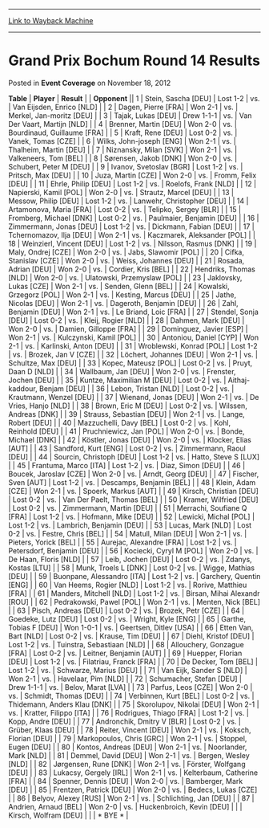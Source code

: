 
---
[Link to Wayback Machine](https://web.archive.org/web/20210502195534/https://magic.wizards.com/en/articles/archive/event-coverage/grand-prix-bochum-round-14-results-2012-11-18)

[_metadata_:description]:- "TablePlayerResult Opponent 1Stein, Sascha [DEU]Lost 1-2vs.Van Eijsden, Enrico [NLD] 2Dagen, Pierre [FRA]Won 2-1vs.Merkel, Jan-moritz [DEU] 3Tajak, Lukas [DEU]Drew 1-1-1vs.Van Der Vaart, Martijn [NLD] 4Brenner, Martin [DEU]Won 2-0vs.Bourdinaud, Guillaume [FRA] 5Kraft, Rene [DEU]Lost 0-2vs.Vanek, Tomas [CZE] 6Wilks, John-joseph [ENG]Won 2-1vs.Thalheim, Martin [DEU] 7Niznansky,"
[_metadata_:generator]:- "Drupal 7 (http://drupal.org)"
[_metadata_:node]:- "445821"
[_metadata_:publish_date]:- "2012-11-18"
[_metadata_:source]:- "div-main-content"
[_metadata_:title]:- "Grand Prix Bochum Round 14 Results"
[_metadata_:wayback_capture_timestamp]:- "2021-05-02 19:55:34"
[_metadata_:wayback_raw_url]:- "https://web.archive.org/web/20210502195534id_/https://magic.wizards.com/en/articles/archive/event-coverage/grand-prix-bochum-round-14-results-2012-11-18"
[_metadata_:wayback_url]:- "https://magic.wizards.com/en/articles/archive/event-coverage/grand-prix-bochum-round-14-results-2012-11-18"
---


Grand Prix Bochum Round 14 Results
==================================



 Posted in **Event Coverage**
 on November 18, 2012 












 **Table** | **Player** | **Result** |  | **Opponent** ||  1 | Stein, Sascha [DEU] | Lost 1-2 | vs. | Van Eijsden, Enrico [NLD] |
|  2 | Dagen, Pierre [FRA] | Won 2-1 | vs. | Merkel, Jan-moritz [DEU] |
|  3 | Tajak, Lukas [DEU] | Drew 1-1-1 | vs. | Van Der Vaart, Martijn [NLD] |
|  4 | Brenner, Martin [DEU] | Won 2-0 | vs. | Bourdinaud, Guillaume [FRA] |
|  5 | Kraft, Rene [DEU] | Lost 0-2 | vs. | Vanek, Tomas [CZE] |
|  6 | Wilks, John-joseph [ENG] | Won 2-1 | vs. | Thalheim, Martin [DEU] |
|  7 | Niznansky, Milan [SVK] | Won 2-1 | vs. | Valkeneers, Tom [BEL] |
|  8 | Sørensen, Jakob [DNK] | Won 2-0 | vs. | Schubert, Peter M [DEU] |
|  9 | Ivanov, Svetoslav [BGR] | Lost 1-2 | vs. | Pritsch, Max [DEU] |
|  10 | Juza, Martin [CZE] | Won 2-0 | vs. | Fromm, Felix [DEU] |
|  11 | Ehrle, Philip [DEU] | Lost 1-2 | vs. | Roelofs, Frank [NLD] |
|  12 | Napierski, Kamil [POL] | Won 2-0 | vs. | Strautz, Marcel [DEU] |
|  13 | Messow, Philip [DEU] | Lost 1-2 | vs. | Lanwehr, Christopher [DEU] |
|  14 | Artamonova, Maria [FRA] | Lost 0-2 | vs. | Telipko, Sergey [BLR] |
|  15 | Fromberg, Michael [DNK] | Lost 0-2 | vs. | Paulmaier, Benjamin [DEU] |
|  16 | Zimmermann, Jonas [DEU] | Lost 1-2 | vs. | Dickmann, Fabian [DEU] |
|  17 | Tchernomazov, Ilja [DEU] | Won 2-1 | vs. | Kaczmarek, Aleksander [POL] |
|  18 | Weinzierl, Vincent [DEU] | Lost 1-2 | vs. | Nilsson, Rasmus [DNK] |
|  19 | Maly, Ondrej [CZE] | Won 2-0 | vs. | Jabs, Slawomir [POL] |
|  20 | Cifka, Stanislav [CZE] | Won 2-0 | vs. | Weiss, Johannes [DEU] |
|  21 | Rosada, Adrian [DEU] | Won 2-0 | vs. | Cordier, Kris [BEL] |
|  22 | Hendriks, Thomas [NLD] | Won 2-0 | vs. | Ulatowski, Przemyslaw [POL] |
|  23 | Jaklovsky, Lukas [CZE] | Won 2-1 | vs. | Senden, Glenn [BEL] |
|  24 | Kowalski, Grzegorz [POL] | Won 2-1 | vs. | Kesting, Marcus [DEU] |
|  25 | Jathe, Nicolas [DEU] | Won 2-1 | vs. | Dageroth, Benjamin [DEU] |
|  26 | Zahl, Benjamin [DEU] | Won 2-1 | vs. | Le Briand, Loic [FRA] |
|  27 | Stendel, Sonja [DEU] | Lost 0-2 | vs. | Kleij, Rogier [NLD] |
|  28 | Dahmen, Mark [DEU] | Won 2-0 | vs. | Damien, Gilloppe [FRA] |
|  29 | Dominguez, Javier [ESP] | Won 2-1 | vs. | Kulczynski, Kamil [POL] |
|  30 | Antoniou, Daniel [CYP] | Won 2-1 | vs. | Karlinski, Anton [DEU] |
|  31 | Wroblewski, Konrad [POL] | Lost 1-2 | vs. | Brozek, Jan V [CZE] |
|  32 | Löchert, Johannes [DEU] | Won 2-1 | vs. | Schultze, Max [DEU] |
|  33 | Kopec, Mateusz [POL] | Lost 0-2 | vs. | Pruyt, Daan D [NLD] |
|  34 | Wallbaum, Jan [DEU] | Won 2-0 | vs. | Frenster, Jochen [DEU] |
|  35 | Kuntze, Maximilian M [DEU] | Lost 0-2 | vs. | Aithaj-kaddour, Benjam [DEU] |
|  36 | Lebon, Tristan [NLD] | Lost 0-2 | vs. | Krautmann, Wenzel [DEU] |
|  37 | Wienand, Jonas [DEU] | Won 2-1 | vs. | De Vries, Hanjo [NLD] |
|  38 | Brown, Eric M [DEU] | Lost 0-2 | vs. | Wilssen, Andreas [DNK] |
|  39 | Strauss, Sebastian [DEU] | Won 2-1 | vs. | Lange, Robert [DEU] |
|  40 | Mazzuchelli, Davy [BEL] | Lost 0-2 | vs. | Kohl, Reinhold [DEU] |
|  41 | Pruchniewicz, Jan [POL] | Won 2-0 | vs. | Bonde, Michael [DNK] |
|  42 | Köstler, Jonas [DEU] | Won 2-0 | vs. | Klocker, Elias [AUT] |
|  43 | Sandford, Kurt [ENG] | Lost 0-2 | vs. | Zimmermann, Raoul [DEU] |
|  44 | Sourcin, Christoph [DEU] | Lost 1-2 | vs. | Hatto, Steve S [LUX] |
|  45 | Frantuma, Marco [ITA] | Lost 1-2 | vs. | Diaz, Simon [DEU] |
|  46 | Boucek, Jaroslav [CZE] | Won 2-0 | vs. | Arndt, Georg [DEU] |
|  47 | Fischer, Sven [AUT] | Lost 1-2 | vs. | Descamps, Benjamin [BEL] |
|  48 | Klein, Adam [CZE] | Won 2-1 | vs. | Spoerk, Markus [AUT] |
|  49 | Kirsch, Christian [DEU] | Lost 0-2 | vs. | Van Der Paelt, Thomas [BEL] |
|  50 | Kramer, Wilfried [DEU] | Lost 0-2 | vs. | Zimmermann, Martin [DEU] |
|  51 | Merrachi, Soufiane Q [FRA] | Lost 1-2 | vs. | Hofmann, Mike [DEU] |
|  52 | Lewicki, Michal [POL] | Lost 1-2 | vs. | Lambrich, Benjamin [DEU] |
|  53 | Lucas, Mark [NLD] | Lost 0-2 | vs. | Festre, Chris [BEL] |
|  54 | Matull, Milan [DEU] | Won 2-1 | vs. | Pieters, Yorick [BEL] |
|  55 | Aurejac, Alexandre [FRA] | Lost 1-2 | vs. | Petersdorf, Benjamin [DEU] |
|  56 | Kociecki, Cyryl M [POL] | Won 2-0 | vs. | De Haan, Floris [NLD] |
|  57 | Leib, Jochen [DEU] | Lost 0-2 | vs. | Zdanys, Kostas [LTU] |
|  58 | Munk, Troels L [DNK] | Lost 0-2 | vs. | Wigge, Mathias [DEU] |
|  59 | Buonpane, Alessandro [ITA] | Lost 1-2 | vs. | Garchery, Quentin [ENG] |
|  60 | Van Heems, Rogier [NLD] | Lost 1-2 | vs. | Rorive, Matthieu [FRA] |
|  61 | Manders, Mitchell [NLD] | Lost 1-2 | vs. | Birsan, Mihai Alexandr [ROU] |
|  62 | Pedrakowski, Pawel [POL] | Won 2-1 | vs. | Menten, Nick [BEL] |
|  63 | Pisch, Andreas [DEU] | Lost 0-2 | vs. | Brozek, Petr [CZE] |
|  64 | Goedeke, Lutz [DEU] | Lost 0-2 | vs. | Wright, Kyle [ENG] |
|  65 | Garthe, Tobias F [DEU] | Won 1-0-1 | vs. | Geertsen, Ditlev [USA] |
|  66 | Etten Van, Bart [NLD] | Lost 0-2 | vs. | Krause, Tim [DEU] |
|  67 | Diehl, Kristof [DEU] | Lost 1-2 | vs. | Tuinstra, Sebastiaan [NLD] |
|  68 | Allouchery, Gonzague [FRA] | Lost 0-2 | vs. | Leitner, Benjamin [AUT] |
|  69 | Huepper, Florian [DEU] | Lost 1-2 | vs. | Filatriau, Franck [FRA] |
|  70 | De Decker, Tom [BEL] | Lost 1-2 | vs. | Schwarze, Marius [DEU] |
|  71 | Van Eijk, Sander S [NLD] | Won 2-1 | vs. | Havelaar, Pim [NLD] |
|  72 | Schumacher, Stefan [DEU] | Drew 1-1-1 | vs. | Belov, Marat [LVA] |
|  73 | Parfus, Leos [CZE] | Won 2-0 | vs. | Schmidt, Thomas [DEU] |
|  74 | Verbinnen, Kurt [BEL] | Lost 0-2 | vs. | Thidemann, Anders Klau [DNK] |
|  75 | Skorolupov, Nikolai [DEU] | Won 2-1 | vs. | Kratter, Filippo [ITA] |
|  76 | Rodrigues, Thiago [FRA] | Lost 1-2 | vs. | Kopp, Andre [DEU] |
|  77 | Andronchik, Dmitry V [BLR] | Lost 0-2 | vs. | Grüber, Klaas [DEU] |
|  78 | Reiter, Vincent [DEU] | Won 2-1 | vs. | Koksch, Florian [DEU] |
|  79 | Markopoulos, Chris [GRC] | Won 2-1 | vs. | Stoppel, Eugen [DEU] |
|  80 | Kontos, Andreas [DEU] | Won 2-1 | vs. | Noorlander, Mark [NLD] |
|  81 | Demmel, David [DEU] | Won 2-1 | vs. | Bergen, Wesley [NLD] |
|  82 | Jørgensen, Rune [DNK] | Won 2-1 | vs. | Förster, Wolfgang [DEU] |
|  83 | Lukacsy, Gergely [IRL] | Won 2-1 | vs. | Kelterbaum, Catherine [FRA] |
|  84 | Spenner, Dennis [DEU] | Won 2-0 | vs. | Bamberger, Mark [DEU] |
|  85 | Frentzen, Patrick [DEU] | Won 2-0 | vs. | Bedecs, Lukas [CZE] |
|  86 | Belyov, Alexey [RUS] | Won 2-1 | vs. | Schlichting, Jan [DEU] |
|  87 | Andrien, Arnaud [BEL] | Won 2-0 | vs. | Huckenbroich, Kevin [DEU] |
|  | Kirsch, Wolfram [DEU] |  |  | \* BYE \* |







